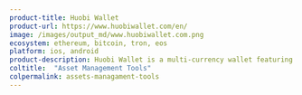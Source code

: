 ```yaml
---
product-title: Huobi Wallet
product-url: https://www.huobiwallet.com/en/
image: /images/output_md/www.huobiwallet.com.png
ecosystem: ethereum, bitcoin, tron, eos
platform: ios, android
product-description: Huobi Wallet is a multi-currency wallet featuring cross-chain exchange of mainstream coins, dApps browser, and staking as a service for PoS networks.
coltitle:  "Asset Management Tools"
colpermalink: assets-managament-tools
---
```

